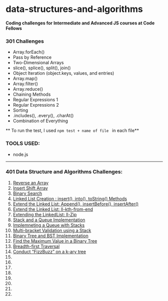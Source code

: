 # data-structures-and-algorithms

**Coding challenges for Intermediate and Advanced JS courses at Code Fellows**

### 301 Challenges

- Array.forEach()
- Pass by Reference
- Two-Dimensional Arrays
- slice(), splice(), split(), join()
- Object Iteration (object.keys, values, and entries)
- Array.map()
- Array.filter()
- Array.reduce()
- Chaining Methods
- Regular Expressions 1
- Regular Expressions 2
- Sorting
- .includes(), .every(), .charAt()
- Combination of Everything

** To run the test, I used `npm test + name of file ` in each file**

### TOOLS USED:
- node.js


---------------------------------------------------------

### 401 Data Structure and Algorithms Challenges:

1. [Reverse an Array](https://github.com/RivaD2/data-structures-and-algorithms/tree/master/data-structures/reverseArray)
1. [Insert Shift Array](https://github.com/RivaD2/data-structures-and-algorithms/tree/master/data-structures/arrayShift)
1. [Binary Search](https://github.com/RivaD2/data-structures-and-algorithms/tree/master/data-structures/arrayBinarySearch)
2. [Linked List Creation : insert(), into(), toString() Methods](https://github.com/RivaD2/data-structures-and-algorithms/tree/master/data-structures/linkedList)
3. [Extend the Linked List: Append(), insertBefore(), insertAfter() ](https://github.com/RivaD2/data-structures-and-algorithms/tree/master/data-structures/linkedList)
4. [Extend the Linked List: ll-kth-from-end](https://github.com/RivaD2/data-structures-and-algorithms/tree/master/data-structures/linkedList)
5. [Extending the LinkedList: ll-Zip](https://github.com/RivaD2/data-structures-and-algorithms/tree/master/data-structures/linkedList)
6. [Stack and a Queue Implementation](https://github.com/RivaD2/data-structures-and-algorithms/tree/master/data-structures/stacksAndQueues)
7. [Implemneting a Queue with Stacks](https://github.com/RivaD2/data-structures-and-algorithms/tree/master/data-structures/queueWithStacks)
8. [Multi-bracket Validation using a Stack](https://github.com/RivaD2/data-structures-and-algorithms/tree/master/data-structures/multiBracketValidation)
9. [Binary Tree and BST Implementation](https://github.com/RivaD2/data-structures-and-algorithms/tree/master/data-structures/tree)
10. [Find the Maximum Value in a Binary Tree](https://github.com/RivaD2/data-structures-and-algorithms/tree/master/data-structures/find-maximum-binary-tree)
11. [Breadth-first Traversal](https://github.com/RivaD2/data-structures-and-algorithms/tree/master/data-structures/breadth-first)
12. [Conduct “FizzBuzz” on a k-ary tree](https://github.com/RivaD2/data-structures-and-algorithms/tree/master/data-structures/breadth-first)
13. []()
14. []()
15. []()
16. []()
17. []()
18. []()
19. []()
20. []()




